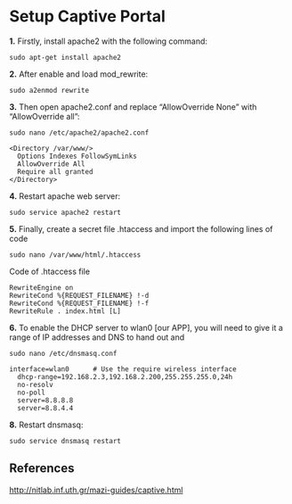 # Setup Captive Portal

**1.** Firstly, install apache2 with the following command:

``` sudo apt-get install apache2  ```

**2.** After enable and load mod_rewrite:

``` sudo a2enmod rewrite  ```

**3.** Then open apache2.conf and replace “AllowOverride None” with “AllowOverride all”:

``` sudo nano /etc/apache2/apache2.conf ```

    <Directory /var/www/>
      Options Indexes FollowSymLinks
      AllowOverride All
      Require all granted
    </Directory>

**4.** Restart apache web server:

``` sudo service apache2 restart ```

**5.** Finally, create a secret file .htaccess and import the following lines of code

``` sudo nano /var/www/html/.htaccess ```

Code of .htaccess file

    RewriteEngine on
    RewriteCond %{REQUEST_FILENAME} !-d
    RewriteCond %{REQUEST_FILENAME} !-f
    RewriteRule . index.html [L]

**6.** To enable the DHCP server to wlan0 [our APP], you will need to give it a range of IP addresses and DNS to hand out and

``` sudo nano /etc/dnsmasq.conf ```

    interface=wlan0      # Use the require wireless interface
      dhcp-range=192.168.2.3,192.168.2.200,255.255.255.0,24h
      no-resolv
      no-poll
      server=8.8.8.8
      server=8.8.4.4

**8.** Restart dnsmasq: 

    sudo service dnsmasq restart


## References
http://nitlab.inf.uth.gr/mazi-guides/captive.html


